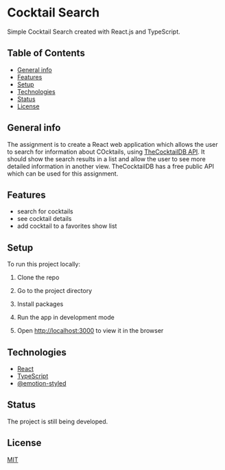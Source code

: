 # Cocktail Search

Simple Cocktail Search created with React.js and TypeScript.

## Table of Contents

- [General info](#general-info)
- [Features](#features)
- [Setup](#setup)
- [Technologies](#technologies)
- [Status](#status)
- [License](#license)

## General info

The assignment is to create a React web application which allows the user to search for
information about COcktails, using [TheCocktailDB API](https://www.thecocktaildb.com/api.php). It should
show the search results in a list and allow the user to see more detailed information in
another view.
TheCocktailDB has a free public API which can be used for this assignment.

## Features

- search for cocktails
- see cocktail details
- add cocktail to a favorites show list

## Setup

To run this project locally:

1. Clone the repo

2. Go to the project directory

3. Install packages

4. Run the app in development mode

5. Open [http://localhost:3000](http://localhost:3000) to view it in the browser

## Technologies

- [React](https://reactjs.org/)
- [TypeScript](https://www.typescriptlang.org/)
- [@emotion-styled](https://emotion.sh/docs/styled)

## Status

The project is still being developed.

## License

[MIT](https://choosealicense.com/licenses/mit/)
